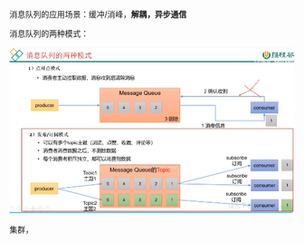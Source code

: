 消息队列的应用场景：缓冲/消峰，**解耦，异步通信**

消息队列的两种模式：

![image-20220726142854843](picture/image-20220726142854843.png)

集群，
